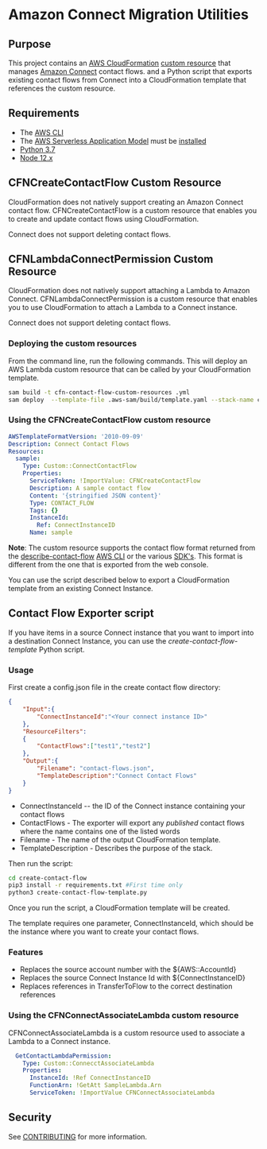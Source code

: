 # Amazon Connect Migration Utilities

## Purpose

This project contains an [AWS CloudFormation](https://aws.amazon.com/cloudformation/) [custom resource](https://docs.aws.amazon.com/AWSCloudFormation/latest/UserGuide/template-custom-resources.html) that manages [Amazon Connect](https://aws.amazon.com/connect/) contact flows.
and a Python script that exports existing contact flows from Connect into a CloudFormation template that references the custom resource.

## Requirements

- The [AWS CLI](https://www.python.org/downloads/)
- The [AWS Serverless Application Model](https://docs.aws.amazon.com/serverless-application-model/index.html) must be [installed](https://docs.aws.amazon.com/serverless-application-model/latest/developerguide/serverless-sam-cli-install.html)
- [Python 3.7](https://www.python.org/downloads/)
- [Node 12.x](https://nodejs.org/en/download/)

## CFNCreateContactFlow Custom Resource

CloudFormation does not natively support creating an Amazon Connect contact flow.  CFNCreateContactFlow is a custom resource that enables you to create and update contact flows using CloudFormation.

Connect does not support deleting contact flows.  

## CFNLambdaConnectPermission Custom Resource

CloudFormation does not natively support attaching a Lambda to Amazon Connect.  CFNLambdaConnectPermission is a custom resource that enables you to use CloudFormation to attach a Lambda to
a Connect instance.

Connect does not support deleting contact flows.  

### Deploying the custom resources

From the command line, run the following commands. This will deploy an AWS Lambda custom resource that can be called by your CloudFormation template.

```bash
sam build -t cfn-contact-flow-custom-resources .yml
sam deploy  --template-file .aws-sam/build/template.yaml --stack-name cfn-contact-flow-custom-resources   --capabilities "CAPABILITY_NAMED_IAM" --resolve-s3
```

### Using the CFNCreateContactFlow custom resource

```yaml
AWSTemplateFormatVersion: '2010-09-09'
Description: Connect Contact Flows
Resources:
  sample:
    Type: Custom::ConnectContactFlow
    Properties:
      ServiceToken: !ImportValue: CFNCreateContactFlow
      Description: A sample contact flow
      Content: '{stringified JSON content}'
      Type: CONTACT_FLOW
      Tags: {}
      InstanceId:
        Ref: ConnectInstanceID
      Name: sample
```

**Note**: The custom resource supports the contact flow format returned from the [describe-contact-flow](https://docs.aws.amazon.com/cli/latest/reference/connect/describe-contact-flow.html) [AWS CLI](https://aws.amazon.com/cli/) or the various [SDK's](https://aws.amazon.com/tools/).  This format is different from the one
that is exported from the web console.  

You can use the script described below to export a CloudFormation template from an existing Connect Instance.

## Contact Flow Exporter script

If you have items in a source Connect instance  that you want to import into a destination  Connect Instance,
you can use the *create-contact-flow-template* Python script.

### Usage

First create a config.json file in the create contact flow directory:

```json
{
    "Input":{
        "ConnectInstanceId":"<Your connect instance ID>"
    },
    "ResourceFilters":
    {
        "ContactFlows":["test1","test2"] 
    },
    "Output":{
        "Filename": "contact-flows.json",
        "TemplateDescription":"Connect Contact Flows"
    }
}
```

- ConnectInstanceId -- the ID of the Connect instance containing your contact flows
- ContactFlows - The exporter will export any *published* contact flows where the name contains one of the listed words
- Filename - The name of the output CloudFormation template.
- TemplateDescription - Describes the purpose of the stack.

Then run the script:

```bash
cd create-contact-flow    
pip3 install -r requirements.txt #First time only
python3 create-contact-flow-template.py
```

Once you run the script, a CloudFormation template will be created.  

The template requires one parameter, ConnectInstanceId, which should be the instance where you want to create your contact flows.

### Features

- Replaces the source account number with the ${AWS::AccountId}
- Replaces the source Connect Instance Id with ${ConnectInstanceID}
- Replaces references in TransferToFlow to the correct destination references

### Using the CFNConnectAssociateLambda custom resource

CFNConnectAssociateLambda is a custom resource used to associate a Lambda to a Connect instance.

```yaml
  GetContactLambdaPermission:
    Type: Custom::ConnecctAssociateLambda
    Properties:
      InstanceId: !Ref ConnectInstanceID
      FunctionArn: !GetAtt SampleLambda.Arn 
      ServiceToken: !ImportValue CFNConnectAssociateLambda
```
## Security

See [CONTRIBUTING](CONTRIBUTING.md#security-issue-notifications) for more information.